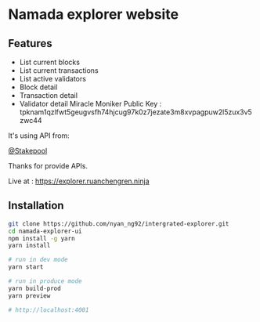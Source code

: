 # Namada explorer website

## Features

- List current blocks
- List current transactions
- List active validators
- Block detail
- Transaction detail
- Validator detail
Miracle Moniker
Public Key : tpknam1qzlfwt5geugvsfh74hjcug97k0z7jezate3m8xvpagpuw2l5zux3v5zwc44

It's using API from:

[@Stakepool](https://namada-explorer-api.stakepool.dev.br/node/api-docs/#)

Thanks for provide APIs.

Live at : https://explorer.ruanchengren.ninja
## Installation

```bash
git clone https://github.com/nyan_ng92/intergrated-explorer.git
cd namada-explorer-ui
npm install -g yarn
yarn install

# run in dev mode
yarn start

# run in produce mode
yarn build-prod
yarn preview

# http://localhost:4001
```

